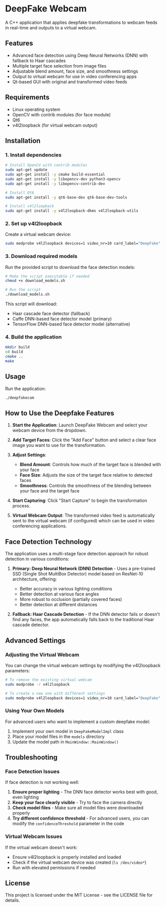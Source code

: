 # DeepFake Webcam

A C++ application that applies deepfake transformations to webcam feeds in real-time and outputs to a virtual webcam.

## Features

- Advanced face detection using Deep Neural Networks (DNN) with fallback to Haar cascades
- Multiple target face selection from image files
- Adjustable blend amount, face size, and smoothness settings
- Output to virtual webcam for use in video conferencing apps
- Qt-based GUI with original and transformed video feeds

## Requirements

- Linux operating system
- OpenCV with contrib modules (for face module)
- Qt6
- v4l2loopback (for virtual webcam output)

## Installation

### 1. Install dependencies

```bash
# Install OpenCV with contrib modules
sudo apt-get update
sudo apt-get install -y cmake build-essential
sudo apt-get install -y libopencv-dev python3-opencv
sudo apt-get install -y libopencv-contrib-dev

# Install Qt6
sudo apt-get install -y qt6-base-dev qt6-base-dev-tools

# Install v4l2loopback
sudo apt-get install -y v4l2loopback-dkms v4l2loopback-utils
```

### 2. Set up v4l2loopback

Create a virtual webcam device:

```bash
sudo modprobe v4l2loopback devices=1 video_nr=10 card_label="DeepFake" exclusive_caps=1
```

### 3. Download required models

Run the provided script to download the face detection models:

```bash
# Make the script executable if needed
chmod +x download_models.sh

# Run the script
./download_models.sh
```

This script will download:
- Haar cascade face detector (fallback)
- Caffe DNN-based face detector model (primary)
- TensorFlow DNN-based face detector model (alternative)

### 4. Build the application

```bash
mkdir build
cd build
cmake ..
make
```

## Usage

Run the application:

```bash
./deepfakecam
```

## How to Use the Deepfake Features

1. **Start the Application**: Launch DeepFake Webcam and select your webcam device from the dropdown.

2. **Add Target Faces**: Click the "Add Face" button and select a clear face image you want to use for the transformation.

3. **Adjust Settings**:
   - **Blend Amount**: Controls how much of the target face is blended with your face
   - **Face Size**: Adjusts the size of the target face relative to detected faces
   - **Smoothness**: Controls the smoothness of the blending between your face and the target face

4. **Start Capturing**: Click "Start Capture" to begin the transformation process.

5. **Virtual Webcam Output**: The transformed video feed is automatically sent to the virtual webcam (if configured) which can be used in video conferencing applications.

## Face Detection Technology

The application uses a multi-stage face detection approach for robust detection in various conditions:

1. **Primary: Deep Neural Network (DNN) Detection** - Uses a pre-trained SSD (Single Shot MultiBox Detector) model based on ResNet-10 architecture, offering:
   - Better accuracy in various lighting conditions
   - Better detection at various face angles
   - More robust to occlusion (partially covered faces)
   - Better detection at different distances

2. **Fallback: Haar Cascade Detection** - If the DNN detector fails or doesn't find any faces, the app automatically falls back to the traditional Haar cascade detector.

## Advanced Settings

### Adjusting the Virtual Webcam

You can change the virtual webcam settings by modifying the v4l2loopback parameters:

```bash
# To remove the existing virtual webcam
sudo modprobe -r v4l2loopback

# To create a new one with different settings
sudo modprobe v4l2loopback devices=1 video_nr=10 card_label="DeepFake" exclusive_caps=1
```

### Using Your Own Models

For advanced users who want to implement a custom deepfake model:

1. Implement your own model in `DeepFakeModelImpl` class
2. Place your model files in the `models` directory
3. Update the model path in `MainWindow::MainWindow()`

## Troubleshooting

### Face Detection Issues

If face detection is not working well:

1. **Ensure proper lighting** - The DNN face detector works best with good, even lighting
2. **Keep your face clearly visible** - Try to face the camera directly
3. **Check model files** - Make sure all model files were downloaded properly
4. **Try different confidence threshold** - For advanced users, you can modify the `confidenceThreshold` parameter in the code

### Virtual Webcam Issues

If the virtual webcam doesn't work:
- Ensure v4l2loopback is properly installed and loaded
- Check if the virtual webcam device was created (`ls /dev/video*`)
- Run with elevated permissions if needed

## License

This project is licensed under the MIT License - see the LICENSE file for details. 
